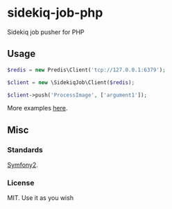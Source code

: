 # sidekiq-job-php
Sidekiq job pusher for PHP

## Usage

```php
$redis = new Predis\Client('tcp://127.0.0.1:6379');

$client = new \SidekiqJob\Client($redis);

$client->push('ProcessImage', ['argument1']);
```

More examples [here](https://github.com/spinx/sidekiq-job-php/tree/master/examples). 

## Misc

### Standards
[Symfony2](https://github.com/escapestudios/Symfony2-coding-standard).

### License
MIT. Use it as you wish

